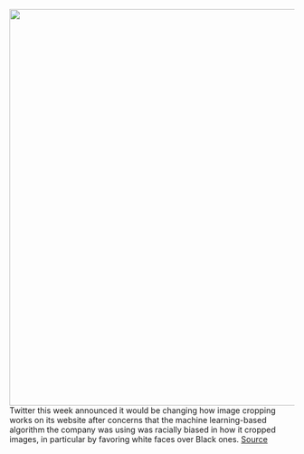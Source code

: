 <img src='https://cdn.vox-cdn.com/thumbor/nLp90LsPBarUpA9uESR0X2c6PY0=/0x0:2040x1360/1200x800/filters:focal(857x517:1183x843)/cdn.vox-cdn.com/uploads/chorus_image/image/67570777/acastro_180827_1777_0001.0.jpg' width='700px' /><br/>
Twitter this week announced it would be changing how image cropping works on its website after concerns that the machine learning-based algorithm the company was using was racially biased in how it cropped images, in particular by favoring white faces over Black ones.
<a href='https://www.theverge.com/2020/10/2/21498619/twitter-image-cropping-update-racial-bias-machine-learning'> Source <a/>